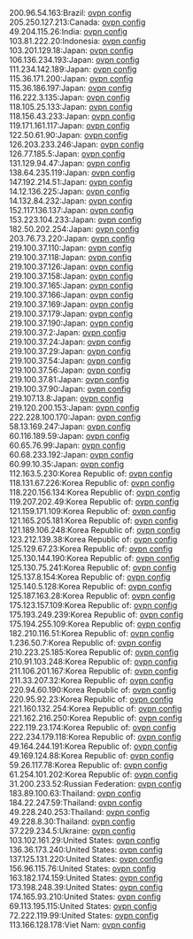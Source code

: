 200.96.54.163:Brazil: [ovpn config](vpn/200_96_54_163.ovpn)  
205.250.127.213:Canada: [ovpn config](vpn/205_250_127_213.ovpn)  
49.204.115.26:India: [ovpn config](vpn/49_204_115_26.ovpn)  
103.81.222.20:Indonesia: [ovpn config](vpn/103_81_222_20.ovpn)  
103.201.129.18:Japan: [ovpn config](vpn/103_201_129_18.ovpn)  
106.136.234.193:Japan: [ovpn config](vpn/106_136_234_193.ovpn)  
111.234.142.189:Japan: [ovpn config](vpn/111_234_142_189.ovpn)  
115.36.171.200:Japan: [ovpn config](vpn/115_36_171_200.ovpn)  
115.36.186.197:Japan: [ovpn config](vpn/115_36_186_197.ovpn)  
116.222.3.135:Japan: [ovpn config](vpn/116_222_3_135.ovpn)  
118.105.25.133:Japan: [ovpn config](vpn/118_105_25_133.ovpn)  
118.156.43.233:Japan: [ovpn config](vpn/118_156_43_233.ovpn)  
119.171.161.117:Japan: [ovpn config](vpn/119_171_161_117.ovpn)  
122.50.61.90:Japan: [ovpn config](vpn/122_50_61_90.ovpn)  
126.203.233.246:Japan: [ovpn config](vpn/126_203_233_246.ovpn)  
126.77.185.5:Japan: [ovpn config](vpn/126_77_185_5.ovpn)  
131.129.94.47:Japan: [ovpn config](vpn/131_129_94_47.ovpn)  
138.64.235.119:Japan: [ovpn config](vpn/138_64_235_119.ovpn)  
147.192.214.51:Japan: [ovpn config](vpn/147_192_214_51.ovpn)  
14.12.136.225:Japan: [ovpn config](vpn/14_12_136_225.ovpn)  
14.132.84.232:Japan: [ovpn config](vpn/14_132_84_232.ovpn)  
152.117.136.137:Japan: [ovpn config](vpn/152_117_136_137.ovpn)  
153.223.104.233:Japan: [ovpn config](vpn/153_223_104_233.ovpn)  
182.50.202.254:Japan: [ovpn config](vpn/182_50_202_254.ovpn)  
203.76.73.220:Japan: [ovpn config](vpn/203_76_73_220.ovpn)  
219.100.37.110:Japan: [ovpn config](vpn/219_100_37_110.ovpn)  
219.100.37.118:Japan: [ovpn config](vpn/219_100_37_118.ovpn)  
219.100.37.126:Japan: [ovpn config](vpn/219_100_37_126.ovpn)  
219.100.37.158:Japan: [ovpn config](vpn/219_100_37_158.ovpn)  
219.100.37.165:Japan: [ovpn config](vpn/219_100_37_165.ovpn)  
219.100.37.166:Japan: [ovpn config](vpn/219_100_37_166.ovpn)  
219.100.37.169:Japan: [ovpn config](vpn/219_100_37_169.ovpn)  
219.100.37.179:Japan: [ovpn config](vpn/219_100_37_179.ovpn)  
219.100.37.190:Japan: [ovpn config](vpn/219_100_37_190.ovpn)  
219.100.37.2:Japan: [ovpn config](vpn/219_100_37_2.ovpn)  
219.100.37.24:Japan: [ovpn config](vpn/219_100_37_24.ovpn)  
219.100.37.29:Japan: [ovpn config](vpn/219_100_37_29.ovpn)  
219.100.37.54:Japan: [ovpn config](vpn/219_100_37_54.ovpn)  
219.100.37.56:Japan: [ovpn config](vpn/219_100_37_56.ovpn)  
219.100.37.81:Japan: [ovpn config](vpn/219_100_37_81.ovpn)  
219.100.37.90:Japan: [ovpn config](vpn/219_100_37_90.ovpn)  
219.107.13.8:Japan: [ovpn config](vpn/219_107_13_8.ovpn)  
219.120.200.153:Japan: [ovpn config](vpn/219_120_200_153.ovpn)  
222.228.100.170:Japan: [ovpn config](vpn/222_228_100_170.ovpn)  
58.13.169.247:Japan: [ovpn config](vpn/58_13_169_247.ovpn)  
60.116.189.59:Japan: [ovpn config](vpn/60_116_189_59.ovpn)  
60.65.76.99:Japan: [ovpn config](vpn/60_65_76_99.ovpn)  
60.68.233.192:Japan: [ovpn config](vpn/60_68_233_192.ovpn)  
60.99.10.35:Japan: [ovpn config](vpn/60_99_10_35.ovpn)  
112.163.5.230:Korea Republic of: [ovpn config](vpn/112_163_5_230.ovpn)  
118.131.67.226:Korea Republic of: [ovpn config](vpn/118_131_67_226.ovpn)  
118.220.156.134:Korea Republic of: [ovpn config](vpn/118_220_156_134.ovpn)  
119.207.202.49:Korea Republic of: [ovpn config](vpn/119_207_202_49.ovpn)  
121.159.171.109:Korea Republic of: [ovpn config](vpn/121_159_171_109.ovpn)  
121.165.205.181:Korea Republic of: [ovpn config](vpn/121_165_205_181.ovpn)  
121.189.106.248:Korea Republic of: [ovpn config](vpn/121_189_106_248.ovpn)  
123.212.139.38:Korea Republic of: [ovpn config](vpn/123_212_139_38.ovpn)  
125.129.67.23:Korea Republic of: [ovpn config](vpn/125_129_67_23.ovpn)  
125.130.144.190:Korea Republic of: [ovpn config](vpn/125_130_144_190.ovpn)  
125.130.75.241:Korea Republic of: [ovpn config](vpn/125_130_75_241.ovpn)  
125.137.8.154:Korea Republic of: [ovpn config](vpn/125_137_8_154.ovpn)  
125.140.5.128:Korea Republic of: [ovpn config](vpn/125_140_5_128.ovpn)  
125.187.163.28:Korea Republic of: [ovpn config](vpn/125_187_163_28.ovpn)  
175.123.157.109:Korea Republic of: [ovpn config](vpn/175_123_157_109.ovpn)  
175.193.249.239:Korea Republic of: [ovpn config](vpn/175_193_249_239.ovpn)  
175.194.255.109:Korea Republic of: [ovpn config](vpn/175_194_255_109.ovpn)  
182.210.116.51:Korea Republic of: [ovpn config](vpn/182_210_116_51.ovpn)  
1.236.50.7:Korea Republic of: [ovpn config](vpn/1_236_50_7.ovpn)  
210.223.25.185:Korea Republic of: [ovpn config](vpn/210_223_25_185.ovpn)  
210.91.103.248:Korea Republic of: [ovpn config](vpn/210_91_103_248.ovpn)  
211.106.201.167:Korea Republic of: [ovpn config](vpn/211_106_201_167.ovpn)  
211.33.207.32:Korea Republic of: [ovpn config](vpn/211_33_207_32.ovpn)  
220.94.60.190:Korea Republic of: [ovpn config](vpn/220_94_60_190.ovpn)  
220.95.92.23:Korea Republic of: [ovpn config](vpn/220_95_92_23.ovpn)  
221.160.132.254:Korea Republic of: [ovpn config](vpn/221_160_132_254.ovpn)  
221.162.216.250:Korea Republic of: [ovpn config](vpn/221_162_216_250.ovpn)  
222.119.23.174:Korea Republic of: [ovpn config](vpn/222_119_23_174.ovpn)  
222.234.179.118:Korea Republic of: [ovpn config](vpn/222_234_179_118.ovpn)  
49.164.244.191:Korea Republic of: [ovpn config](vpn/49_164_244_191.ovpn)  
49.169.124.88:Korea Republic of: [ovpn config](vpn/49_169_124_88.ovpn)  
59.26.117.78:Korea Republic of: [ovpn config](vpn/59_26_117_78.ovpn)  
61.254.101.202:Korea Republic of: [ovpn config](vpn/61_254_101_202.ovpn)  
31.200.233.52:Russian Federation: [ovpn config](vpn/31_200_233_52.ovpn)  
183.89.100.63:Thailand: [ovpn config](vpn/183_89_100_63.ovpn)  
184.22.247.59:Thailand: [ovpn config](vpn/184_22_247_59.ovpn)  
49.228.240.253:Thailand: [ovpn config](vpn/49_228_240_253.ovpn)  
49.228.8.30:Thailand: [ovpn config](vpn/49_228_8_30.ovpn)  
37.229.234.5:Ukraine: [ovpn config](vpn/37_229_234_5.ovpn)  
103.102.161.29:United States: [ovpn config](vpn/103_102_161_29.ovpn)  
136.36.173.240:United States: [ovpn config](vpn/136_36_173_240.ovpn)  
137.125.131.220:United States: [ovpn config](vpn/137_125_131_220.ovpn)  
156.96.115.76:United States: [ovpn config](vpn/156_96_115_76.ovpn)  
163.182.174.159:United States: [ovpn config](vpn/163_182_174_159.ovpn)  
173.198.248.39:United States: [ovpn config](vpn/173_198_248_39.ovpn)  
174.165.93.210:United States: [ovpn config](vpn/174_165_93_210.ovpn)  
69.113.195.115:United States: [ovpn config](vpn/69_113_195_115.ovpn)  
72.222.119.99:United States: [ovpn config](vpn/72_222_119_99.ovpn)  
113.166.128.178:Viet Nam: [ovpn config](vpn/113_166_128_178.ovpn)  
